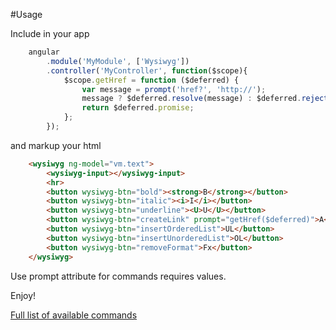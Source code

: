 #Usage

Include in your app

```javascript
    angular
        .module('MyModule', ['Wysiwyg'])
        .controller('MyController', function($scope){
            $scope.getHref = function ($deferred) {
                var message = prompt('href?', 'http://');
                message ? $deferred.resolve(message) : $deferred.reject();
                return $deferred.promise;
            };            
        });
```

and markup your html

```html
    <wysiwyg ng-model="vm.text">
        <wysiwyg-input></wysiwyg-input>
        <hr>
        <button wysiwyg-btn="bold"><strong>B</strong></button>
        <button wysiwyg-btn="italic"><i>I</i></button>
        <button wysiwyg-btn="underline"><U>U</U></button>
        <button wysiwyg-btn="createLink" prompt="getHref($deferred)">A</button>
        <button wysiwyg-btn="insertOrderedList">UL</button>
        <button wysiwyg-btn="insertUnorderedList">OL</button>
        <button wysiwyg-btn="removeFormat">Fx</button>
    </wysiwyg>
```

Use prompt attribute for commands requires values.

Enjoy!

[Full list of available commands](https://developer.mozilla.org/en-US/docs/Web/API/Document/execCommand) 